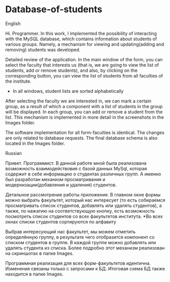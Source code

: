 # Database-of-students
English

Hi. Programmer.
In this work, I implemented the possibility of interacting with the MySQL database, which contains information about students of various groups. Namely, a mechanism for viewing and updating(adding and removing) students was developed.

Detailed review of the application.
In the main window of the form, you can select the faculty that interests us (that is, we are going to view the list of students, add or remove students), and also, by clicking on the corresponding button, you can view the list of students from all faculties of the institute.
* In all windows, student lists are sorted alphabetically

After selecting the faculty we are interested in, we can mark a certain group, as a result of which a component with a list of students in the group will be displayed. In each group, you can add or remove a student from the list. This mechanism is implemented in more detail in the screenshots in the Images folder.

The software implementation for all form-faculties is identical. The changes are only related to database requests. The final database schema is also located in the Images folder.

Russian

Привет. Программист.
В данной работе мной была реализована возможность взаимодействовия с базой данных MySql, которая содержит в себе информацию о студентах различных групп. А именно был разработан механизм просматривания и модернизации(добавления и удаления) студентов. 

Детальное рассмотрение работы приложения.
В главном окне формы можно выбрать факультет, который нас интересует (то есть собираемся просматривать список студентов, добавлять или удалять студентов), а также, по нажатию на соответствующую кнопку, есть возможность посмотреть список студентов со всех факультетов института.
*Во всех окнах списки студентов сортируются по алфавиту

Выбрав интересующий нас факультет, мы можем отметить определённую группу, в результате чего отобразится компонент со списком студентов в группе. В каждой группе можно добавлять или удалять студента из списка. Более подробно этот механизм реализован на скриншотах в папке Images.   

Программная реализация для всех форм-факультетов идентична. Изменения связаны только с запросами к БД. Итоговая схема БД также находится в папке Images.
